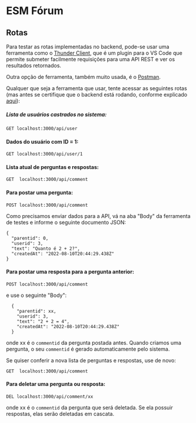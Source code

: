# ESM Fórum

## Rotas

Para testar as rotas implementadas no backend, pode-se usar uma ferramenta como o
[Thunder Client](https://marketplace.visualstudio.com/items?itemName=rangav.vscode-thunder-client), 
que é um plugin para o VS Code que permite submeter facilmente requisições para uma
API REST e ver os resultados retornados. 

Outra opção de ferramenta, também muito usada, é o [Postman](https://www.postman.com/).

Qualquer que seja a ferramenta que usar, tente acessar as seguintes rotas (mas antes
se certifique que o backend está rodando, conforme explicado 
[aqui](https://github.com/aserg-ufmg/esmforum/blob/main/docs/install-info.md)):

##### Lista de usuários castrados no sistema: #####

  `GET localhost:3000/api/user`
  
#### Dados do usuário com ID = 1: ####

  `GET localhost:3000/api/user/1`

#### Lista atual de perguntas e respostas: ####

  `GET  localhost:3000/api/comment`

#### Para postar uma pergunta: ####
 
  `POST localhost:3000/api/comment`
  
  Como precisamos enviar dados para a API, vá na aba "Body" da ferramenta de testes e informe 
  o seguinte documento JSON:
  
  ```
  {
    "parentid": 0,
    "userid": 3,
    "text": "Quanto é 2 + 2?",
    "createdAt": "2022-08-10T20:44:29.438Z"
  }
  ```
  
#### Para postar uma resposta para a pergunta anterior: ####
  
`POST localhost:3000/api/comment`
  
e use o seguinte "Body": 

```
  {
    "parentid": xx,  
    "userid": 3,
    "text": "2 + 2 = 4",
    "createdAt": "2022-08-10T20:44:29.438Z"
  }
```
  
onde xx é o `commentid` da pergunta postada antes. Quando criamos uma pergunta, o seu `commentid` é 
gerado automaticamente pelo sistema.
  
Se quiser conferir a nova lista de perguntas e respostas, use de novo:
  
`GET  localhost:3000/api/comment`
  
  
#### Para deletar uma pergunta ou resposta: ####

`DEL localhost:3000/api/comment/xx`
  
onde xx é o `commentid` da pergunta que será deletada. Se ela possuir respostas, elas serão deletadas em cascata.
  
